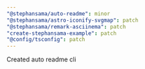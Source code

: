 ```yaml
---
"@stephansama/auto-readme": minor
"@stephansama/astro-iconify-svgmap": patch
"@stephansama/remark-asciinema": patch
"create-stephansama-example": patch
"@config/tsconfig": patch
---
```


Created auto readme cli
